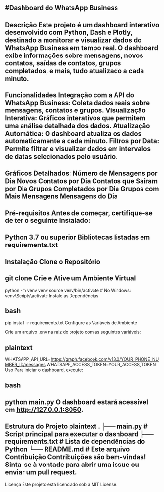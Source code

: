 #Dashboard do WhatsApp Business
------------------------
Descrição
Este projeto é um dashboard interativo desenvolvido com Python, Dash e Plotly, destinado a monitorar e visualizar dados do WhatsApp Business em tempo real. O dashboard exibe informações sobre mensagens, novos contatos, saídas de contatos, grupos completados, e mais, tudo atualizado a cada minuto.
------------------------
Funcionalidades
Integração com a API do WhatsApp Business: Coleta dados reais sobre mensagens, contatos e grupos.
Visualização Interativa: Gráficos interativos que permitem uma análise detalhada dos dados.
Atualização Automática: O dashboard atualiza os dados automaticamente a cada minuto.
Filtros por Data: Permite filtrar e visualizar dados em intervalos de datas selecionados pelo usuário.
-------------------------
Gráficos Detalhados:
Número de Mensagens por Dia
Novos Contatos por Dia
Contatos que Saíram por Dia
Grupos Completados por Dia
Grupos com Mais Mensagens
Mensagens do Dia
--------------------------
Pré-requisitos
Antes de começar, certifique-se de ter o seguinte instalado:
--------------------------
Python 3.7 ou superior
Bibliotecas listadas em requirements.txt
-------------------------
Instalação
Clone o Repositório
----------------------------
git clone 
Crie e Ative um Ambiente Virtual
--------------------------
python -m venv venv
source venv/bin/activate  # No Windows: venv\Scripts\activate
Instale as Dependências

bash
---------------------------
pip install -r requirements.txt
Configure as Variáveis de Ambiente

Crie um arquivo .env na raiz do projeto com as seguintes variáveis:

plaintext
---------------------------
WHATSAPP_API_URL=https://graph.facebook.com/v13.0/YOUR_PHONE_NUMBER_ID/messages
WHATSAPP_ACCESS_TOKEN=YOUR_ACCESS_TOKEN
Uso
Para iniciar o dashboard, execute:

bash
-----------------------------------
python main.py
O dashboard estará acessível em http://127.0.0.1:8050.
-----------------------------------
Estrutura do Projeto
plaintext
.
├── main.py              # Script principal para executar o dashboard
├── requirements.txt     # Lista de dependências do Python
└── README.md            # Este arquivo
Contribuição
Contribuições são bem-vindas! Sinta-se à vontade para abrir uma issue ou enviar um pull request.
--------------------------------
Licença
Este projeto está licenciado sob a MIT License.


